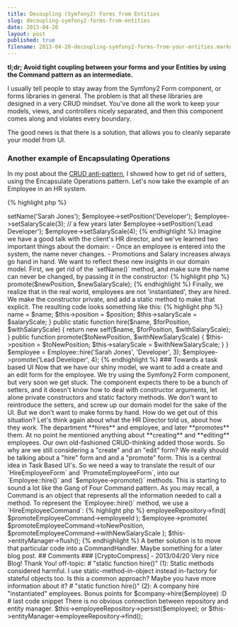 ```yaml
---
title: Decoupling (Symfony2) Forms from Entities
slug: decoupling-symfony2-forms-from-entities
date: 2013-04-20
layout: post
published: true
filename: 2013-04-20-decoupling-symfony2-forms-from-your-entities.markdown
---
```

<!-- *********************************************************************
**                                                                      **
** To add a comment, scroll to the bottom and use the comment template. **
** Then save the file and send me a pull request.                       **
**                                                                      **
***********************************************************************-->


**tl;dr; Avoid tight coupling between your forms and your Entities by using the Command pattern as an intermediate.**

I usually tell people to stay away from the Symfony2 Form component, or forms libraries in general. The problem is that
all these libraries are designed in a very CRUD mindset. You've done all the work to keep your models, views, and controllers
nicely separated, and then this component comes along and violates every boundary.

The good news is that there is a solution, that allows you to cleanly separate your model from UI.


### Another example of Encapsulating Operations


In my post about the [CRUD anti-pattern](http://verraes.net/2013/04/crud-is-an-anti-pattern/), I showed how to get rid of setters, using the Encapsulate Operations pattern. Let's now take the example of an Employee in an HR system.

{% highlight php %}
<?php
$employee = new Employee;
$employee->setName('Sarah Jones');
$employee->setPosition('Developer');
$employee->setSalaryScale(3);

// a few years later
$employee->setPosition('Lead Developer');
$employee->setSalaryScale(4);
{% endhighlight %}

Imagine we have a good talk with the client's HR director, and we've learned two important things about the domain:

- Once an employee is entered into the system, the name never changes.
- Promotions and Salary increases always go hand in hand.

We want to reflect these new insights in our domain model. First, we get rid of the `setName()` method, and make sure the
name can never be changed, by passing it in the constructor:

{% highlight php %}
<?php
$employee = new Employee('Sarah Jones');
{% endhighlight %}

Next we make sure that an employee always has a position and a salary scale, from the moment they are registered in the system.

{% highlight php %}
<?php
$employee = new Employee('Sarah Jones', 'Lead Developer', $salaryScale);
{% endhighlight %}

We get rid of the other setters, and add a method that communicates that a promotion is always accompanied by a salary change:

{% highlight php %}
<?php
$employee->promote($newPosition, $newSalaryScale);
{% endhighlight %}

Finally, we realize that in the real world, employees are not 'instantiated', they are hired. We make the constructor
private, and add a static method to make that explicit. The resulting code looks something like this:


{% highlight php %}
<?php
class Employee
{
    private $name;
    private $position;
    private $salaryScale;

    private function __construct($name, $position, $salaryScale)
    {
        $this->name = $name;
        $this->position = $position;
        $this->salaryScale = $salaryScale;
    }

    public static function hire($name, $forPosition, $withSalaryScale)
    {
        return new self($name, $forPosition, $withSalaryScale);
    }

    public function promote($toNewPosition, $withNewSalaryScale)
    {
        $this->position = $toNewPosition;
        $this->salaryScale = $withNewSalaryScale;
    }
}

$employee = Employee::hire('Sarah Jones', 'Developer', 3);
$employee->promote('Lead Developer', 4);
{% endhighlight %}


### Towards a task based UI

Now that we have our shiny model, we want to add a create and an edit form for the employee. We try using the
Symfony2 Form component, but very soon we get stuck. The component expects there to be a bunch of setters, and it doesn't
know how to deal with constructor arguments, let alone private constructors and static factory methods.

We don't want to reintroduce the setters, and screw up our domain model for the sake of the UI. But we don't want to make
forms by hand. How do we get out of this situation?

Let's think again about what the HR Director told us, about how they work. The department **hires** and employee, and later **promotes** them.
At no point he mentioned anything about **creating** and **editing** employees. Our own old-fashioned CRUD-thinking added those
words. So why are we still considering a "create" and an "edit" form? We really should be talking about a "hire" form and
 and a "promote" form. This is a central idea in Task Based UI's.

So we need a way to translate the result of our `HireEmployeeForm` and `PromoteEmployeeForm`, into our `Employee::hire()` and `$employee->promote()` methods.
This is starting to sound a lot like the Gang of Four Command pattern. As you may recall, a Command is an object that represents
 all the information needed to call a method. To represent the `Employee::hire()` method, we use a `HireEmployeeCommand`:

{% highlight php %}
<?php
class HireEmployeeCommand
{
    public $name;
    public $forPosition;
    public $withSalaryScale;
}
{% endhighlight %}

You can use public properties, or privates with getters and setters, that's really a matter of taste here. Both are ok, because the Command
 is just a very simple DTO object, with no behaviours. (I personally prefer getters and setters.)

 Let's add our `PromoteEmployeeCommand` as well:


{% highlight php %}
<?php
class PromoteEmployeeCommand
{
    public $employeeId;
    public $toNewPosition;
    public $withNewSalaryScale;
}
{% endhighlight %}

You'll notice that the Command nicely matches with the form fields we need.

The next step is self-evident: Instead of making the Form component work off our Employee Entity, it now uses our Commands.
The Form and the Domain Model have no knowledge of each other, apart from the Commands. The Commands function as a clear,
explicit API that outsiders use to pass instructions to the Domain Model. You can use these Commands for your Symfony2
Form, but they can just as well be used for your REST API or other clients.

That leaves us the matter of getting the data from the Command into the Employee instance. We could do this in our Controller:

{% highlight php %}
<?php
$employee = $this->employeeRepository->find(
    $promoteEmployeeCommand->employeeId
);
$employee->promote(
    $promoteEmployeeCommand->toNewPosition,
    $promoteEmployeeCommand->withNewSalaryScale
);
$this->entityManager->flush();
{% endhighlight %}

A better solution is to move that particular code into a CommandHandler. Maybe something for a later blog post.


## Comments

### [CryptoCompress] - 2013/04/20

Very nice Blog! Thank You!

off-topic:

# "static function hire()" (1):
Static methods considered harmful. I use static-method-in-object instead in-factory for stateful objects too. Is this a common approach? Maybe you have more information about it?
    
# "static function hire()" (2):
A company hire "instantiated" employees. Bonus points for $company->hire($employee) :D

# last code snippet
There is no obvious connection between repository and entity manager.
$this->employeeRepository->persist($employee);
or
$this->entityManager->employeeRepository->find();

<!-- To add a comment, copy this template: (don't worry about markup, I'll clean it up if need be)

### [YOUR NAME](YOUR URL) - YYY/MM/DD
YOUR COMMENT TEXT HERE....

-->

